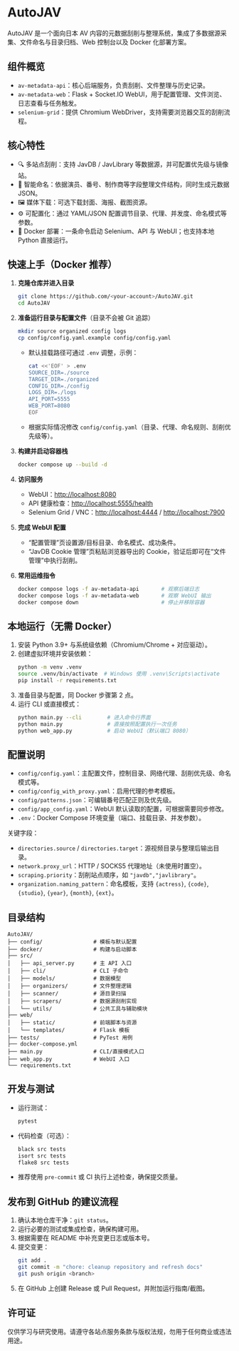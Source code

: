 # AutoJAV

AutoJAV 是一个面向日本 AV 内容的元数据刮削与整理系统，集成了多数据源采集、文件命名与目录归档、Web 控制台以及 Docker 化部署方案。

## 组件概览

- `av-metadata-api`：核心后端服务，负责刮削、文件整理与历史记录。
- `av-metadata-web`：Flask + Socket.IO WebUI，用于配置管理、文件浏览、日志查看与任务触发。
- `selenium-grid`：提供 Chromium WebDriver，支持需要浏览器交互的刮削流程。

## 核心特性

- 🔍 多站点刮削：支持 JavDB / JavLibrary 等数据源，并可配置优先级与镜像站。
- 🧠 智能命名：依据演员、番号、制作商等字段整理文件结构，同时生成元数据 JSON。
- 🖼️ 媒体下载：可选下载封面、海报、截图资源。
- ⚙️ 可配置化：通过 YAML/JSON 配置调节目录、代理、并发度、命名模式等参数。
- 🐳 Docker 部署：一条命令启动 Selenium、API 与 WebUI；也支持本地 Python 直接运行。

## 快速上手（Docker 推荐）

1. **克隆仓库并进入目录**
   ```bash
   git clone https://github.com/<your-account>/AutoJAV.git
   cd AutoJAV
   ```

2. **准备运行目录与配置文件**（目录不会被 Git 追踪）
   ```bash
   mkdir source organized config logs
   cp config/config.yaml.example config/config.yaml
   ```
   - 默认挂载路径可通过 `.env` 调整，示例：
     ```bash
     cat <<'EOF' > .env
     SOURCE_DIR=./source
     TARGET_DIR=./organized
     CONFIG_DIR=./config
     LOGS_DIR=./logs
     API_PORT=5555
     WEB_PORT=8080
     EOF
     ```
   - 根据实际情况修改 `config/config.yaml`（目录、代理、命名规则、刮削优先级等）。

3. **构建并启动容器栈**
   ```bash
   docker compose up --build -d
   ```

4. **访问服务**
   - WebUI：<http://localhost:8080>
   - API 健康检查：<http://localhost:5555/health>
   - Selenium Grid / VNC：<http://localhost:4444> / <http://localhost:7900>

5. **完成 WebUI 配置**
   - “配置管理”页设置源/目标目录、命名模式、成功条件。
   - “JavDB Cookie 管理”页粘贴浏览器导出的 Cookie，验证后即可在“文件管理”中执行刮削。

6. **常用运维指令**
   ```bash
   docker compose logs -f av-metadata-api       # 观察后端日志
   docker compose logs -f av-metadata-web       # 观察 WebUI 输出
   docker compose down                          # 停止并移除容器
   ```

## 本地运行（无需 Docker）

1. 安装 Python 3.9+ 与系统级依赖（Chromium/Chrome + 对应驱动）。
2. 创建虚拟环境并安装依赖：
   ```bash
   python -m venv .venv
   source .venv/bin/activate  # Windows 使用 .venv\Scripts\activate
   pip install -r requirements.txt
   ```
3. 准备目录与配置，同 Docker 步骤第 2 点。
4. 运行 CLI 或直接模式：
   ```bash
   python main.py --cli        # 进入命令行界面
   python main.py              # 直接按照配置执行一次任务
   python web_app.py           # 启动 WebUI（默认端口 8080）
   ```

## 配置说明

- `config/config.yaml`：主配置文件，控制目录、网络代理、刮削优先级、命名模式等。
- `config/config_with_proxy.yaml`：启用代理的参考模板。
- `config/patterns.json`：可编辑番号匹配正则及优先级。
- `config/app_config.yaml`：WebUI 默认读取的配置，可根据需要同步修改。
- `.env`：Docker Compose 环境变量（端口、挂载目录、并发参数）。

关键字段：

- `directories.source` / `directories.target`：源视频目录与整理后输出目录。
- `network.proxy_url`：HTTP / SOCKS5 代理地址（未使用时置空）。
- `scraping.priority`：刮削站点顺序，如 `"javdb","javlibrary"`。
- `organization.naming_pattern`：命名模板，支持 `{actress}`, `{code}`, `{studio}`, `{year}`, `{month}`, `{ext}`。

## 目录结构

```
AutoJAV/
├── config/                # 模板与默认配置
├── docker/                # 构建与启动脚本
├── src/
│   ├── api_server.py      # 主 API 入口
│   ├── cli/               # CLI 子命令
│   ├── models/            # 数据模型
│   ├── organizers/        # 文件整理逻辑
│   ├── scanner/           # 源目录扫描
│   ├── scrapers/          # 数据源刮削实现
│   └── utils/             # 公共工具与辅助模块
├── web/
│   ├── static/            # 前端脚本与资源
│   └── templates/         # Flask 模板
├── tests/                 # PyTest 用例
├── docker-compose.yml
├── main.py                # CLI/直接模式入口
├── web_app.py             # WebUI 入口
└── requirements.txt
```

## 开发与测试

- 运行测试：
  ```bash
  pytest
  ```
- 代码检查（可选）：
  ```bash
  black src tests
  isort src tests
  flake8 src tests
  ```
- 推荐使用 `pre-commit` 或 CI 执行上述检查，确保提交质量。

## 发布到 GitHub 的建议流程

1. 确认本地仓库干净：`git status`。
2. 运行必要的测试或集成检查，确保构建可用。
3. 根据需要在 README 中补充变更日志或版本号。
4. 提交变更：
   ```bash
   git add .
   git commit -m "chore: cleanup repository and refresh docs"
   git push origin <branch>
   ```
5. 在 GitHub 上创建 Release 或 Pull Request，并附加运行指南/截图。

## 许可证

仅供学习与研究使用。请遵守各站点服务条款与版权法规，勿用于任何商业或违法用途。